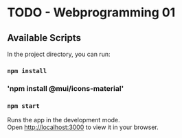 # TODO - Webprogramming 01

## Available Scripts

In the project directory, you can run:
### `npm install`
### 'npm install @mui/icons-material'
### `npm start`

Runs the app in the development mode.\
Open [http://localhost:3000](http://localhost:3000) to view it in your browser.

